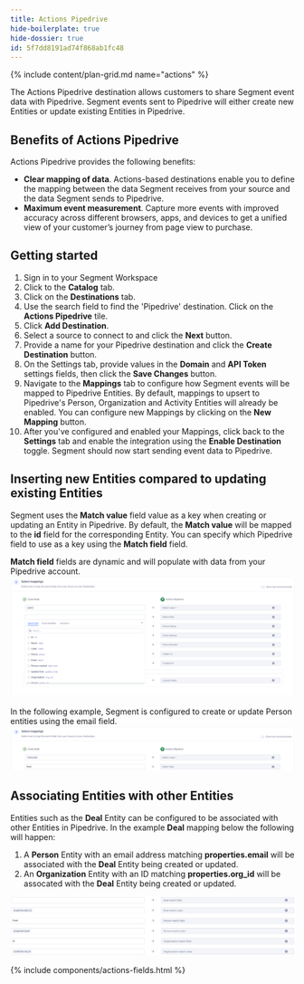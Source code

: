 ```yaml
---
title: Actions Pipedrive
hide-boilerplate: true
hide-dossier: true
id: 5f7dd8191ad74f868ab1fc48
---
```


{% include content/plan-grid.md name="actions" %}

The Actions Pipedrive destination allows customers to share Segment event data with Pipedrive. Segment events sent to Pipedrive will either create new Entities or update existing Entities in Pipedrive. 

## Benefits of Actions Pipedrive

Actions Pipedrive provides the following benefits:

- **Clear mapping of data**.  Actions-based destinations enable you to define the mapping between the data Segment receives from your source and the data Segment sends to Pipedrive.
- **Maximum event measurement**. Capture more events with improved accuracy across different browsers, apps, and devices to get a unified view of your customer’s journey from page view to purchase.

## Getting started

1. Sign in to your Segment Workspace
2. Click to the **Catalog** tab. 
3. Click on the **Destinations** tab.
2. Use the search field to find the 'Pipedrive' destination. Click on the **Actions Pipedrive** tile. 
3. Click **Add Destination**.
4. Select a source to connect to and click the **Next** button.
5. Provide a name for your Pipedrive destination and click the **Create Destination** button.
6. On the Settings tab, provide values in the **Domain** and **API Token** settings fields, then click the **Save Changes** button. 
7. Navigate to the **Mappings** tab to configure how Segment events will be mapped to Pipedrive Entities. By default, mappings to upsert to Pipedrive's Person, Organization and Activity Entities will already be enabled. You can configure new Mappings by clicking on the **New Mapping** button. 
8. After you've configured and enabled your Mappings, click back to the **Settings** tab and enable the integration using the **Enable Destination** toggle. Segment should now start sending event data to Pipedrive.  

## Inserting new Entities compared to updating existing Entities

Segment uses the **Match value** field value as a key when creating or updating an Entity in Pipedrive. By default, the **Match value** will be mapped to the **id** field for the corresponding Entity. You can specify which Pipedrive field to use as a key using the **Match field** field. 

**Match field** fields are dynamic and will populate with data from your Pipedrive account. 
![Match value and and fields can be used to specify how Segment should update Pipedrive Entities](images/match_field.png)

In the following example, Segment is configured to create or update Person entities using the email field. 
![Using email to upsert to the Person Entity](images/email_match_field.png)

## Associating Entities with other Entities

Entities such as the **Deal** Entity can be configured to be associated with other Entities in Pipedrive. In the example **Deal** mapping below the following will happen: 
1. A **Person** Entity with an email address matching **properties.email** will be associated with the **Deal** Entity being created or updated. 
2. An **Organization** Entity with an ID matching **properties.org_id** will be assocated with the **Deal** Entity being created or updated.  

![Associating Entities with other Entities](images/deal_match_fields.png)

{% include components/actions-fields.html %}

